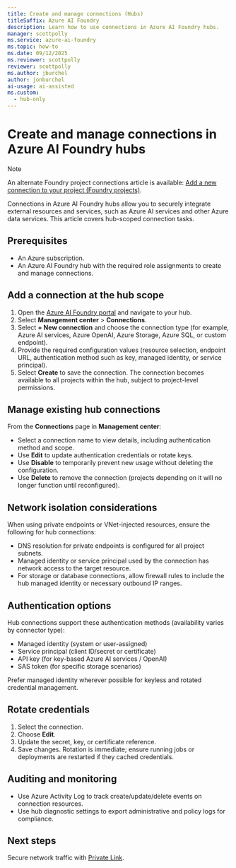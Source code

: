 ```yaml
---
title: Create and manage connections (Hubs)
titleSuffix: Azure AI Foundry
description: Learn how to use connections in Azure AI Foundry hubs.
manager: scottpolly
ms.service: azure-ai-foundry
ms.topic: how-to
ms.date: 09/12/2025
ms.reviewer: scottpolly
reviewer: scottpolly
ms.author: jburchel
author: jonburchel
ai-usage: ai-assisted
ms.custom:
  - hub-only
---
```


# Create and manage connections in Azure AI Foundry hubs

> [!NOTE]
> An alternate Foundry project connections article is available: [Add a new connection to your project (Foundry projects)](connections-add.md).

Connections in Azure AI Foundry hubs allow you to securely integrate external resources and services, such as Azure AI services and other Azure data services. This article covers hub-scoped connection tasks.

## Prerequisites

- An Azure subscription.
- An Azure AI Foundry hub with the required role assignments to create and manage connections.

## Add a connection at the hub scope

1. Open the [Azure AI Foundry portal](https://ai.azure.com/?cid=learnDocs) and navigate to your hub.
1. Select **Management center** > **Connections**.
1. Select **+ New connection** and choose the connection type (for example, Azure AI services, Azure OpenAI, Azure Storage, Azure SQL, or custom endpoint).
1. Provide the required configuration values (resource selection, endpoint URL, authentication method such as key, managed identity, or service principal).
1. Select **Create** to save the connection. The connection becomes available to all projects within the hub, subject to project-level permissions.

## Manage existing hub connections

From the **Connections** page in **Management center**:

- Select a connection name to view details, including authentication method and scope.
- Use **Edit** to update authentication credentials or rotate keys.
- Use **Disable** to temporarily prevent new usage without deleting the configuration.
- Use **Delete** to remove the connection (projects depending on it will no longer function until reconfigured).

## Network isolation considerations

When using private endpoints or VNet-injected resources, ensure the following for hub connections:

- DNS resolution for private endpoints is configured for all project subnets.
- Managed identity or service principal used by the connection has network access to the target resource.
- For storage or database connections, allow firewall rules to include the hub managed identity or necessary outbound IP ranges.

## Authentication options

Hub connections support these authentication methods (availability varies by connector type):

- Managed identity (system or user-assigned)
- Service principal (client ID/secret or certificate)
- API key (for key-based Azure AI services / OpenAI)
- SAS token (for specific storage scenarios)

Prefer managed identity wherever possible for keyless and rotated credential management.

## Rotate credentials

1. Select the connection.
2. Choose **Edit**.
3. Update the secret, key, or certificate reference.
4. Save changes. Rotation is immediate; ensure running jobs or deployments are restarted if they cached credentials.

## Auditing and monitoring

- Use Azure Activity Log to track create/update/delete events on connection resources.
- Use hub diagnostic settings to export administrative and policy logs for compliance.

## Next steps

Secure network traffic with [Private Link](./hub-configure-private-link.md).
